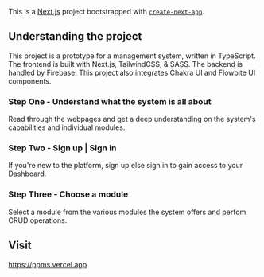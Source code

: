 This is a [Next.js](https://nextjs.org/) project bootstrapped with [`create-next-app`](https://github.com/vercel/next.js/tree/canary/packages/create-next-app).

## Understanding the project

This project is a prototype for a management system, written in TypeScript. The frontend is built with Next.js, TailwindCSS, & SASS. The backend is handled by Firebase. This project also integrates Chakra UI and Flowbite UI components.

### Step One - Understand what the system is all about

Read through the webpages and get a deep understanding on the system's capabilities and individual modules.

### Step Two - Sign up | Sign in

If you're new to the platform, sign up else sign in to gain access to your Dashboard.

### Step Three - Choose a module

Select a module from the various modules the system offers and perfom CRUD operations.

## Visit

https://ppms.vercel.app
